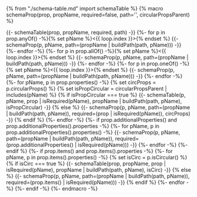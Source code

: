 {% from "./schema-table.md" import schemaTable %}
{% macro schemaProp(prop, propName, required=false, path='', circularPropsParent) %}

{{- schemaTable(prop, propName, required, path) -}}
{%- for p in prop.anyOf() -%}{% set pName %}<{{ loop.index }}>{% endset %}
{{- schemaProp(p, pName, path=(propName | buildPath(path, pName))) -}}
{%- endfor -%}
{%- for p in prop.allOf() -%}{% set pName %}<{{ loop.index }}>{% endset %}
{{- schemaProp(p, pName, path=(propName | buildPath(path, pName))) -}}
{%- endfor -%}
{%- for p in prop.oneOf() -%}
{% set pName %}<{{ loop.index }}>{% endset %}
{{- schemaProp(p, pName, path=(propName | buildPath(path, pName))) -}}
{%- endfor -%}
{%- for pName, p in prop.properties() -%}
{% set circProps = p.circularProps() %}
{% set isPropCircular = circularPropsParent | includes(pName) %}
{% if isPropCircular === true %}
{{- schemaTable(p, pName, prop | isRequired(pName), propName | buildPath(path, pName), isPropCircular) -}}
{% else %}
{{- schemaProp(p, pName, path=(propName | buildPath(path, pName)), required=(prop | isRequired(pName)), circProps) -}}
{% endif %}
{%- endfor -%}
{%- if prop.additionalProperties() and prop.additionalProperties().properties -%}
{%- for pName, p in prop.additionalProperties().properties() -%}
{{- schemaProp(p, pName, path=(propName | buildPath(path, pName)), required=(prop.additionalProperties() | isRequired(pName))) -}}
{%- endfor -%}
{%- endif %}
{%- if prop.items() and prop.items().properties -%}
{%- for pName, p in prop.items().properties() -%}
{% set isCirc = p.isCircular() %}
{% if isCirc === true %}
{{- schemaTable(prop, propName, prop | isRequired(pName), propName | buildPath(path, pName), isCirc) -}}
{% else %}
{{- schemaProp(p, pName, path=(propName | buildPath(path, pName)), required=(prop.items() | isRequired(pName))) -}}
{% endif %}
{%- endfor -%}
{%- endif -%}
{%- endmacro -%}
